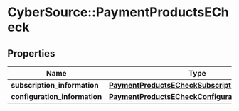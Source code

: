 # CyberSource::PaymentProductsECheck

## Properties
Name | Type | Description | Notes
------------ | ------------- | ------------- | -------------
**subscription_information** | [**PaymentProductsECheckSubscriptionInformation**](PaymentProductsECheckSubscriptionInformation.md) |  | [optional] 
**configuration_information** | [**PaymentProductsECheckConfigurationInformation**](PaymentProductsECheckConfigurationInformation.md) |  | [optional] 


